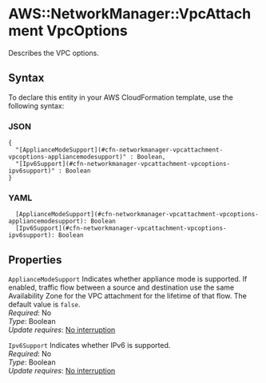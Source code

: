 # AWS::NetworkManager::VpcAttachment VpcOptions<a name="aws-properties-networkmanager-vpcattachment-vpcoptions"></a>

Describes the VPC options\.

## Syntax<a name="aws-properties-networkmanager-vpcattachment-vpcoptions-syntax"></a>

To declare this entity in your AWS CloudFormation template, use the following syntax:

### JSON<a name="aws-properties-networkmanager-vpcattachment-vpcoptions-syntax.json"></a>

```
{
  "[ApplianceModeSupport](#cfn-networkmanager-vpcattachment-vpcoptions-appliancemodesupport)" : Boolean,
  "[Ipv6Support](#cfn-networkmanager-vpcattachment-vpcoptions-ipv6support)" : Boolean
}
```

### YAML<a name="aws-properties-networkmanager-vpcattachment-vpcoptions-syntax.yaml"></a>

```
  [ApplianceModeSupport](#cfn-networkmanager-vpcattachment-vpcoptions-appliancemodesupport): Boolean
  [Ipv6Support](#cfn-networkmanager-vpcattachment-vpcoptions-ipv6support): Boolean
```

## Properties<a name="aws-properties-networkmanager-vpcattachment-vpcoptions-properties"></a>

`ApplianceModeSupport` <a name="cfn-networkmanager-vpcattachment-vpcoptions-appliancemodesupport"></a>
Indicates whether appliance mode is supported\. If enabled, traffic flow between a source and destination use the same Availability Zone for the VPC attachment for the lifetime of that flow\. The default value is `false`\.  
_Required_: No  
_Type_: Boolean  
_Update requires_: [No interruption](https://docs.aws.amazon.com/AWSCloudFormation/latest/UserGuide/using-cfn-updating-stacks-update-behaviors.html#update-no-interrupt)

`Ipv6Support` <a name="cfn-networkmanager-vpcattachment-vpcoptions-ipv6support"></a>
Indicates whether IPv6 is supported\.  
_Required_: No  
_Type_: Boolean  
_Update requires_: [No interruption](https://docs.aws.amazon.com/AWSCloudFormation/latest/UserGuide/using-cfn-updating-stacks-update-behaviors.html#update-no-interrupt)
